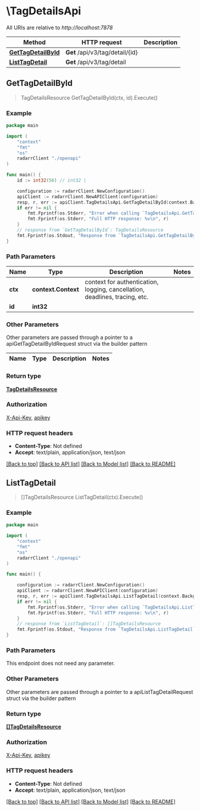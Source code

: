 # \TagDetailsApi

All URIs are relative to *http://localhost:7878*

Method | HTTP request | Description
------------- | ------------- | -------------
[**GetTagDetailById**](TagDetailsApi.md#GetTagDetailById) | **Get** /api/v3/tag/detail/{id} | 
[**ListTagDetail**](TagDetailsApi.md#ListTagDetail) | **Get** /api/v3/tag/detail | 



## GetTagDetailById

> TagDetailsResource GetTagDetailById(ctx, id).Execute()



### Example

```go
package main

import (
    "context"
    "fmt"
    "os"
    radarrClient "./openapi"
)

func main() {
    id := int32(56) // int32 | 

    configuration := radarrClient.NewConfiguration()
    apiClient := radarrClient.NewAPIClient(configuration)
    resp, r, err := apiClient.TagDetailsApi.GetTagDetailById(context.Background(), id).Execute()
    if err != nil {
        fmt.Fprintf(os.Stderr, "Error when calling `TagDetailsApi.GetTagDetailById``: %v\n", err)
        fmt.Fprintf(os.Stderr, "Full HTTP response: %v\n", r)
    }
    // response from `GetTagDetailById`: TagDetailsResource
    fmt.Fprintf(os.Stdout, "Response from `TagDetailsApi.GetTagDetailById`: %v\n", resp)
}
```

### Path Parameters


Name | Type | Description  | Notes
------------- | ------------- | ------------- | -------------
**ctx** | **context.Context** | context for authentication, logging, cancellation, deadlines, tracing, etc.
**id** | **int32** |  | 

### Other Parameters

Other parameters are passed through a pointer to a apiGetTagDetailByIdRequest struct via the builder pattern


Name | Type | Description  | Notes
------------- | ------------- | ------------- | -------------


### Return type

[**TagDetailsResource**](TagDetailsResource.md)

### Authorization

[X-Api-Key](../README.md#X-Api-Key), [apikey](../README.md#apikey)

### HTTP request headers

- **Content-Type**: Not defined
- **Accept**: text/plain, application/json, text/json

[[Back to top]](#) [[Back to API list]](../README.md#documentation-for-api-endpoints)
[[Back to Model list]](../README.md#documentation-for-models)
[[Back to README]](../README.md)


## ListTagDetail

> []TagDetailsResource ListTagDetail(ctx).Execute()



### Example

```go
package main

import (
    "context"
    "fmt"
    "os"
    radarrClient "./openapi"
)

func main() {

    configuration := radarrClient.NewConfiguration()
    apiClient := radarrClient.NewAPIClient(configuration)
    resp, r, err := apiClient.TagDetailsApi.ListTagDetail(context.Background()).Execute()
    if err != nil {
        fmt.Fprintf(os.Stderr, "Error when calling `TagDetailsApi.ListTagDetail``: %v\n", err)
        fmt.Fprintf(os.Stderr, "Full HTTP response: %v\n", r)
    }
    // response from `ListTagDetail`: []TagDetailsResource
    fmt.Fprintf(os.Stdout, "Response from `TagDetailsApi.ListTagDetail`: %v\n", resp)
}
```

### Path Parameters

This endpoint does not need any parameter.

### Other Parameters

Other parameters are passed through a pointer to a apiListTagDetailRequest struct via the builder pattern


### Return type

[**[]TagDetailsResource**](TagDetailsResource.md)

### Authorization

[X-Api-Key](../README.md#X-Api-Key), [apikey](../README.md#apikey)

### HTTP request headers

- **Content-Type**: Not defined
- **Accept**: text/plain, application/json, text/json

[[Back to top]](#) [[Back to API list]](../README.md#documentation-for-api-endpoints)
[[Back to Model list]](../README.md#documentation-for-models)
[[Back to README]](../README.md)

